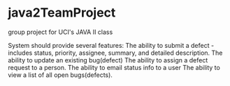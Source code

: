 # java2TeamProject
group project for UCI's JAVA II class

System should provide several features:
The ability to submit a defect - includes status, priority, assignee, summary, and detailed description.
The ability to update an existing bug(defect)
The ability to assign a defect request to a person.
The ability to email status info to a user
The ability to view a list of all open bugs(defects).
